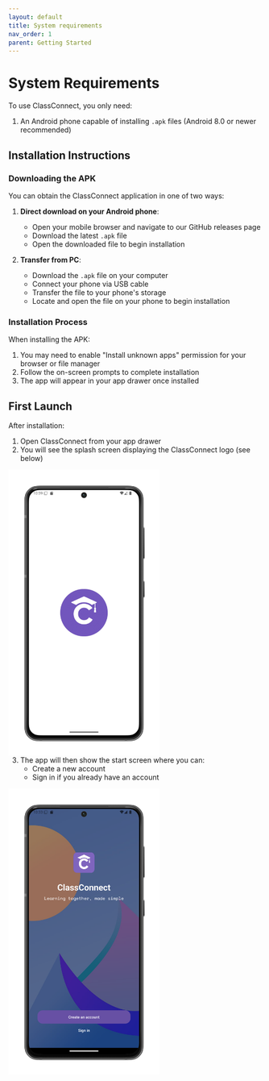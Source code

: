 ```yaml
---
layout: default
title: System requirements
nav_order: 1
parent: Getting Started
---
```


# System Requirements

To use ClassConnect, you only need:

1. An Android phone capable of installing `.apk` files (Android 8.0 or newer recommended)

## Installation Instructions

### Downloading the APK

You can obtain the ClassConnect application in one of two ways:

1. **Direct download on your Android phone**:
   - Open your mobile browser and navigate to our GitHub releases page
   - Download the latest `.apk` file
   - Open the downloaded file to begin installation

2. **Transfer from PC**:
   - Download the `.apk` file on your computer
   - Connect your phone via USB cable
   - Transfer the file to your phone's storage
   - Locate and open the file on your phone to begin installation

### Installation Process

When installing the APK:
1. You may need to enable "Install unknown apps" permission for your browser or file manager
2. Follow the on-screen prompts to complete installation
3. The app will appear in your app drawer once installed

## First Launch

After installation:
1. Open ClassConnect from your app drawer
2. You will see the splash screen displaying the ClassConnect logo (see below)

<p style="clear:both;"></p>
<img src="assets/splash.png" alt="Splash Screen" style="width:300px; float:left; margin-right:15px;"/>
<p style="clear:both;"></p>

3. The app will then show the start screen where you can:
   - Create a new account
   - Sign in if you already have an account

<p style="clear:both;"></p>
<img src="assets/first-screen.png" alt="Start Screen" style="width:300px; float:left; margin-right:15px;"/>
<p style="clear:both;"></p>